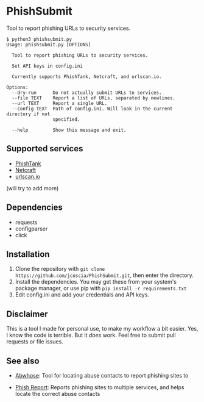 # PhishSubmit
Tool to report phishing URLs to security services.

```
$ python3 phishsubmit.py
Usage: phishsubmit.py [OPTIONS]

  Tool to report phishing URLs to security services.

  Set API keys in config.ini

  Currently supports PhishTank, Netcraft, and urlscan.io.

Options:
  --dry-run      Do not actually submit URLs to services.
  --file TEXT    Report a list of URLs, separated by newlines.
  --url TEXT     Report a single URL.
  --config TEXT  Path of config.ini. Will look in the current directory if not
                 specified.

  --help         Show this message and exit.
```

## Supported services
* [PhishTank](https://phishtank.org/)
* [Netcraft](https://report.netcraft.com/)
* [urlscan.io](https://urlscan.io/)

(will try to add more)

## Dependencies

* requests
* configparser
* click

## Installation

1. Clone the repository with `git clone https://github.com/jcoscia/PhishSubmit.git`, then enter the directory.
2. Install the dependencies. You may get these from your system's package manager, or use pip with `pip install -r requirements.txt`
3. Edit config.ini and add your credentials and API keys.

## Disclaimer
This is a tool I made for personal use, to make my workflow a bit easier. Yes, I know the code is terrible. But it *does* work. Feel free to submit pull requests or file issues.

## See also
* [Abwhose](https://github.com/bradleyjkemp/abwhose): Tool for locating abuse contacts to report phishing sites to

* [Phish Report](https://phish.report/): Reports phishing sites to multiple services, and helps locate the correct abuse contacts
